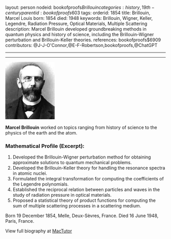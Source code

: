 layout: person
nodeid: bookofproofs$Brillouin
categories: history,19th-century
parentid: bookofproofs$603
tags: 
orderid: 1854
title: Brillouin, Marcel Louis
born: 1854
died: 1948
keywords: Brillouin, Wigner, Keller, Legendre, Radiation Pressure, Optical Materials, Multiple Scattering
description: Marcel Brillouin developed groundbreaking methods in quantum physics and history of science, including the Brillouin-Wigner perturbation and Brillouin-Keller theories.
references: bookofproofs$6909
contributors: @J-J-O'Connor,@E-F-Robertson,bookofproofs,@ChatGPT

---



---

![Brillouin.jpg](https://github.com/bookofproofs/bookofproofs.github.io/blob/main/_sources/_assets/images/portraits/Brillouin.jpg?raw=true)

**Marcel Brillouin** worked on topics ranging from history of science to the physics of the earth and the atom.

### Mathematical Profile (Excerpt):
1. Developed the Brillouin-Wigner perturbation method for obtaining approximate solutions to quantum mechanical problems. 
2. Developed the Brillouin-Keller theory for handling the resonance spectra in atomic nuclei.
3. Formulated the integral transformation for computing the coefficients of the Legendre polynomials.
4. Established the reciprocal relation between particles and waves in the study of radiation pressure in optical materials.
5. Proposed a statistical theory of product functions for computing the sum of multiple scattering processes in a scattering medium.

Born 19 December 1854, Melle, Deux-Sèvres, France. Died 16 June 1948, Paris, France.

View full biography at [MacTutor](https://mathshistory.st-andrews.ac.uk/Biographies/Brillouin/)
